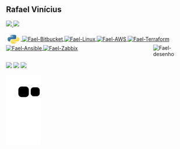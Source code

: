 ## Rafael Vinícius 
 <div>
  <a href="https://github.com/faelvinicius">
  <img height="180em" src="https://github-readme-stats.vercel.app/api?username=faelvinicius&show_icons=true&theme=dark&include_all_commits=true&count_private=true"/>
  <img height="180em" src="https://github-readme-stats.vercel.app/api/top-langs/?username=faelvinicius&layout=compact&langs_count=7&theme=dark"/>
</div>
<div style="display: inline_block"><br>
  <img align="center" alt="Fael-Python" height="30" width="40" src="https://raw.githubusercontent.com/devicons/devicon/master/icons/python/python-original.svg">
  <img align="center" alt="Fael-Bitbucket" height="30" width="40" src="https://cdn.jsdelivr.net/gh/devicons/devicon/icons/bitbucket/bitbucket-original.svg">  
  <img align="center" alt="Fael-Linux" height="30" width="40" src="https://cdn.jsdelivr.net/gh/devicons/devicon/icons/linux/linux-original.svg">  
  <img align="center" alt="Fael-AWS" height="30" width="40" src="https://cdn.jsdelivr.net/gh/devicons/devicon/icons/amazonwebservices/amazonwebservices-original.svg">    
  <img align="center" alt="Fael-Terraform" height="30" width="40" src="https://cdn.icon-icons.com/icons2/2107/PNG/512/file_type_terraform_icon_130125.png">    
  <img align="center" alt="Fael-Ansible" height="35" width="35" src="https://cdn.icon-icons.com/icons2/2389/PNG/512/ansible_logo_icon_145495.png">        
  <img align="center" alt="Fael-Zabbix" height="35" width="35" src="https://cdn.icon-icons.com/icons2/2699/PNG/512/zabbix_logo_icon_167937.png">   
  <img align="right" alt="Fael-desenho" height="100" width="100" src="https://i.im.ge/2021/09/16/T6M5fJ.png">
</div>
  
  ##
 
<div> 
  <a href="https://www.linkedin.com/faelvinicius" target="_blank"><img src="https://img.shields.io/badge/-LinkedIn-%230077B5?style=for-the-badge&logo=linkedin&logoColor=white" target="_blank"></a>   
  <a href="https://instagram.com/faelvinicius" target="_blank"><img src="https://img.shields.io/badge/-Instagram-%23E4405F?style=for-the-badge&logo=instagram&logoColor=white" target="_blank"></a>
  <a href = "mailto:rafaelviniciuscardoso@gmail.com"><img src="https://img.shields.io/badge/-Gmail-%23333?style=for-the-badge&logo=gmail&logoColor=white" target="_blank"></a>


  ![Snake animation](https://github.com/rafaballerini/rafaballerini/blob/output/github-contribution-grid-snake.svg)
 
</div>











<!--
**faelvinicius/faelvinicius** is a ✨ _special_ ✨ repository because its `README.md` (this file) appears on your GitHub profile.

Here are some ideas to get you started:

- 🔭 I’m currently working on ...
- 🌱 I’m currently learning ...
- 👯 I’m looking to collaborate on ...
- 🤔 I’m looking for help with ...
- 💬 Ask me about ...
- 📫 How to reach me: ...
- 😄 Pronouns: ...
- ⚡ Fun fact: ...
-->
